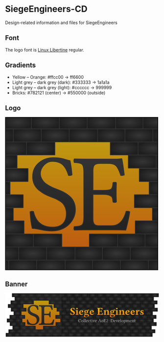 # SiegeEngineers-CD
Design-related information and files for SiegeEngineers

## Font

The logo font is [Linux Libertine](http://libertine-fonts.org/download/) regular.

## Gradients

- Yellow – Orange: #ffcc00 → ff6600
- Light grey – dark grey (dark): #333333 → 1a1a1a
- Light grey – dark grey (light): #cccccc → 999999
- Bricks: #782121 (center) → #550000 (outside)

## Logo

![SiegeEngineers Logo](/SiegeEngineers.png?raw=true)

## Banner

![SiegeEngineers Banner](/SiegeEngineers-banner.png?raw=true)

